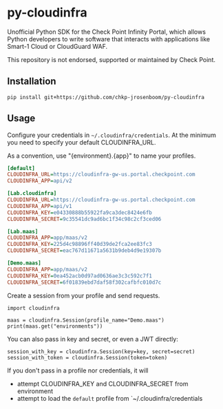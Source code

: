 # py-cloudinfra 

Unofficial Python SDK for the Check Point Infinity Portal, which allows 
Python developers to write software that interacts with applications like 
Smart-1 Cloud or CloudGuard WAF.

This repository is not endorsed, supported or maintained by Check Point.

## Installation

```
pip install git+https://github.com/chkp-jrosenboom/py-cloudinfra
```

## Usage

Configure your credentials in `~/.cloudinfra/credentials`.
At the minimum you need to specify your default CLOUDINFRA_URL.

As a convention, use "{environment}.{app}" to name your profiles.

```ini
[default]
CLOUDINFRA_URL=https://cloudinfra-gw-us.portal.checkpoint.com
CLOUDINFRA_APP=api/v2

[Lab.cloudinfra]
CLOUDINFRA_URL=https://cloudinfra-gw-us.portal.checkpoint.com
CLOUDINFRA_APP=api/v1
CLOUDINFRA_KEY=e04330888b55922fa9ca3dec8424e6fb
CLOUDINFRA_SECRET=9c35541dc9ad6bc1f34c98c2cf3ced06

[Lab.maas]
CLOUDINFRA_APP=app/maas/v2
CLOUDINFRA_KEY=225d4c98896ff40d39de2fca2ee83fc3
CLOUDINFRA_SECRET=eac767d11671a5631b9deb4d9e19307b

[Demo.maas]
CLOUDINFRA_APP=app/maas/v2
CLOUDINFRA_KEY=0ea452acb0d97ad0636ae3c3c592c7f1
CLOUDINFRA_SECRET=6f01839ebd7daf58f302cafbfc010d7c
```

Create a session from your profile and send requests.

```python3
import cloudinfra

maas = cloudinfra.Session(profile_name="Demo.maas")
print(maas.get("environments"))
```

You can also pass in key and secret, or even a JWT directly:
```
session_with_key = cloudinfra.Session(key=key, secret=secret)
session_with_token = cloudinfra.Session(token=token)
```

If you don't pass in a profile nor credentials, it will
- attempt CLOUDINFRA_KEY and CLOUDINFRA_SECRET from environment
- attempt to load the `default` profile from `~/.cloudinfra/credentials
